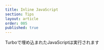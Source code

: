 ```yaml
---
title: Inline JavaScript
section: Tips
layout: article
order: 005
published: true
---
```


Turboで埋め込まれたJavaScriptは実行されます
